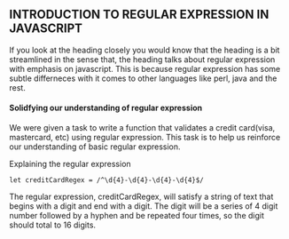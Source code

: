 ## INTRODUCTION TO REGULAR EXPRESSION IN JAVASCRIPT

If you look at the heading closely you would know that the heading is a bit streamlined in the sense that, the heading talks about regular expression with emphasis on javascript. This is because regular expression has some subtle differneces with it comes to other languages like perl, java and the rest.

#### Solidfying our understanding of regular expression

We were given a task to write a function that validates a credit card(visa, mastercard, etc) using regular expression. This task is to help us reinforce our understanding of basic regular expression.

Explaining the regular expression

```
let creditCardRegex = /^\d{4}-\d{4}-\d{4}-\d{4}$/
```

The regular expression, creditCardRegex, will satisfy a string of text that begins with a digit and end with a digit. The digit will be a series of 4 digit number followed by a hyphen and be repeated four times, so the digit should total to 16 digits.
